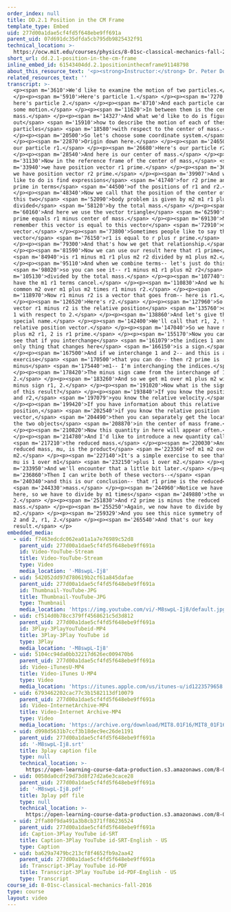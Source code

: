 ```yaml
---
order_index: null
title: DD.2.1 Position in the CM Frame
template_type: Embed
uid: 277d00a1dae5cf4fd5f648ebe9ff691a
parent_uid: 07d691dc35dfda5cb795db9825432f91
technical_location: >-
  https://ocw.mit.edu/courses/physics/8-01sc-classical-mechanics-fall-2016/week-9-collision-theory/dd.2.1-position-in-the-cm-frame/dd.2.1-position-in-the-cm-frame
short_url: dd.2.1-position-in-the-cm-frame
inline_embed_id: 61543404dd.2.1positioninthecmframe91148798
about_this_resource_text: '<p><strong>Instructor:</strong> Dr. Peter Dourmashkin</p>'
related_resources_text: ''
transcript: >-
  <p><span m='3610'>We'd like to examine the motion of two particles.</span>
  </p><p><span m='5910'>Here's particle 1.</span> </p><p><span m='7270'>And
  here's particle 2.</span> </p><p><span m='8710'>And each particle can have
  some motion.</span> </p><p><span m='11620'>In between them is the center of
  mass.</span> </p><p><span m='14327'>And what we'd like to do is figure
  out</span> <span m='15910'>how to describe the motion of each of these
  particles</span> <span m='18580'>with respect to the center of mass.</span>
  </p><p><span m='20500'>So let's choose some coordinate system.</span>
  </p><p><span m='22870'>Origin down here.</span> </p><p><span m='24650'>Here's
  our particle r1.</span> </p><p><span m='26680'>Here's our particle r2.</span>
  </p><p><span m='28540'>And here is our center of mass.</span> </p><p><span
  m='31130'>Now in the reference frame of the center of mass,</span> <span
  m='33940'>we have position vector r1 prime.</span> </p><p><span m='36800'>And
  we have position vector r2 prime.</span> </p><p><span m='39907'>And what we'd
  like to do is find expressions</span> <span m='41740'>for r2 prime and r2
  prime in terms</span> <span m='44500'>of the positions of r1 and r2.</span>
  </p><p><span m='48340'>Now we call that the position of the center of mass for
  this two</span> <span m='52090'>body problem is given by m2 m1 r1 plus m2 r2
  divided</span> <span m='58120'>by the total mass.</span> </p><p><span
  m='60160'>And here we use the vector triangle</span> <span m='62590'>that r1
  prime equals r1 minus center of mass.</span> </p><p><span m='69130'>Now
  remember this vector is equal to this vector</span> <span m='72910'>minus that
  vector.</span> </p><p><span m='73800'>Sometimes people like to say the
  vector</span> <span m='76150'>r1 is equal to r plus r prime.</span>
  </p><p><span m='79300'>And that's how we get that relationship.</span>
  </p><p><span m='81590'>Now we can use our result here that r1 prime</span>
  <span m='84940'>is r1 minus m1 r1 plus m2 r2 divided by m1 plus m2.</span>
  </p><p><span m='95110'>And when we combine terms-- let's just do this</span>
  <span m='98020'>so you can see it-- r1 minus m1 r1 plus m2 r2</span> <span
  m='105130'>divided by the total mass.</span> </p><p><span m='107740'>We now
  have the m1 r1 terms cancel.</span> </p><p><span m='110830'>And we have a
  common m2 over m1 plus m2 times r1 minus r2.</span> </p><p><span
  m='118970'>Now r1 minus r2 is a vector that goes from-- here is r1.</span>
  </p><p><span m='126520'>Here's r2.</span> </p><p><span m='127960'>So the
  vector r1 minus r2 is the relative position</span> <span m='135760'>of vector
  1 with respect to 2.</span> </p><p><span m='138860'>And let's give that a
  special name.</span> </p><p><span m='142400'>We'll call that r1, 2, the
  relative position vector.</span> </p><p><span m='147040'>So we have m2 over m1
  plus m2 r1, 2 is r1 prime.</span> </p><p><span m='155170'>Now you can easily
  see that if you interchange</span> <span m='161079'>the indices 1 and 2, the
  only thing that changes here</span> <span m='166150'>is a sign.</span>
  </p><p><span m='167500'>And if we interchange 1 and 2-- and this is an
  exercise</span> <span m='170500'>that you can do-- then r2 prime is
  minus</span> <span m='175440'>m1-- I'm interchanging the indices.</span>
  </p><p><span m='178420'>The minus sign came from the interchange of 1 and
  2.</span> </p><p><span m='183260'>And so we get m1 over m1 plus m2 with the
  minus sign r1, 2.</span> </p><p><span m='191020'>Now what is the significance
  of this result?</span> </p><p><span m='193840'>If you know the position of r1
  and r2,</span> <span m='197079'>you know the relative velocity.</span>
  </p><p><span m='199420'>If you have information about this relative
  position,</span> <span m='202540'>if you know the relative position
  vector,</span> <span m='204490'>then you can separately get the locations of
  the two objects</span> <span m='208870'>in the center of mass frame.</span>
  </p><p><span m='210820'>Now this quantity in here will appear often.</span>
  </p><p><span m='214780'>And I'd like to introduce a new quantity called</span>
  <span m='217210'>the reduced mass.</span> </p><p><span m='220030'>And that
  reduced mass, mu, is the product</span> <span m='223360'>of m1 m2 over m1 plus
  m2.</span> </p><p><span m='227140'>It's a simple exercise to see that 1 over
  mu is 1 over m1</span> <span m='232150'>plus 1 over m2.</span> </p><p><span
  m='233950'>And we'll encounter that a little bit later.</span> </p><p><span
  m='236860'>Then I can write both of these vectors--</span> <span
  m='240340'>and this is our conclusion-- that r1 prime is the reduced</span>
  <span m='244330'>mass.</span> </p><p><span m='244960'>Notice we have an m2
  here, so we have to divide by m1 times</span> <span m='249880'>the vector r1,
  2.</span> </p><p><span m='251830'>And r2 prime is minus the reduced
  mass.</span> </p><p><span m='255250'>Again, we now have to divide by
  m2.</span> </p><p><span m='259329'>And you see this nice symmetry of m1 and 1,
  2 and 2, r1, 2.</span> </p><p><span m='265540'>And that's our key
  result.</span> </p>
embedded_media:
  - uid: f7463edcdc062ea01a1a7e76989c52d8
    parent_uid: 277d00a1dae5cf4fd5f648ebe9ff691a
    id: Video-YouTube-Stream
    title: Video-YouTube-Stream
    type: Video
    media_location: '-M8swpL-Ij8'
  - uid: 542052dd97d780619b2cf61a845dafae
    parent_uid: 277d00a1dae5cf4fd5f648ebe9ff691a
    id: Thumbnail-YouTube-JPG
    title: Thumbnail-YouTube-JPG
    type: Thumbnail
    media_location: 'https://img.youtube.com/vi/-M8swpL-Ij8/default.jpg'
  - uid: cf514d0b78cc379ff4568621c5d3d812
    parent_uid: 277d00a1dae5cf4fd5f648ebe9ff691a
    id: 3Play-3PlayYouTubeid-MP4
    title: 3Play-3Play YouTube id
    type: 3Play
    media_location: '-M8swpL-Ij8'
  - uid: 5104cc94da0bb32217d626ec009470b6
    parent_uid: 277d00a1dae5cf4fd5f648ebe9ff691a
    id: Video-iTunesU-MP4
    title: Video-iTunes U-MP4
    type: Video
    media_location: 'https://itunes.apple.com/us/itunes-u/id1223579658'
  - uid: 6793462202cac77c3b1582113df10079
    parent_uid: 277d00a1dae5cf4fd5f648ebe9ff691a
    id: Video-InternetArchive-MP4
    title: Video-Internet Archive-MP4
    type: Video
    media_location: 'https://archive.org/download/MIT8.01F16/MIT8_01F16_DD_CMframe1_360p.mp4'
  - uid: d998d5631b7ccf3b18dec9ec26de1191
    parent_uid: 277d00a1dae5cf4fd5f648ebe9ff691a
    id: '-M8swpL-Ij8.srt'
    title: 3play caption file
    type: null
    technical_location: >-
      https://open-learning-course-data-production.s3.amazonaws.com/8-01sc-classical-mechanics-fall-2016/d998d5631b7ccf3b18dec9ec26de1191_-M8swpL-Ij8.srt
  - uid: 0058da0cdf29d73d8f27d2a6e3cace28
    parent_uid: 277d00a1dae5cf4fd5f648ebe9ff691a
    id: '-M8swpL-Ij8.pdf'
    title: 3play pdf file
    type: null
    technical_location: >-
      https://open-learning-course-data-production.s3.amazonaws.com/8-01sc-classical-mechanics-fall-2016/0058da0cdf29d73d8f27d2a6e3cace28_-M8swpL-Ij8.pdf
  - uid: 2ffa80f9da491a3b8cb371ff86236524
    parent_uid: 277d00a1dae5cf4fd5f648ebe9ff691a
    id: Caption-3Play YouTube id-SRT
    title: Caption-3Play YouTube id-SRT-English - US
    type: Caption
  - uid: ba629a7479bc213cf8f4652fb9a2aa42
    parent_uid: 277d00a1dae5cf4fd5f648ebe9ff691a
    id: Transcript-3Play YouTube id-PDF
    title: Transcript-3Play YouTube id-PDF-English - US
    type: Transcript
course_id: 8-01sc-classical-mechanics-fall-2016
type: course
layout: video
---
```

